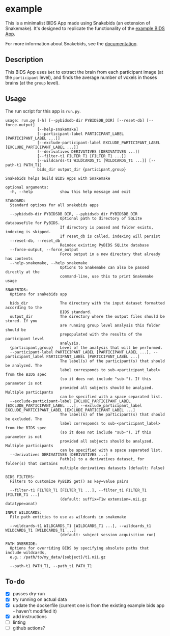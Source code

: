 # example

This is a minimalist BIDS App made using Snakebids (an extension of Snakemake). It's designed to replicate the functionality of the [example BIDS App](https://github.com/bids-apps/example).

For more information about Snakebids, see the [documentation](https://snakebids.readthedocs.io/en/main/).

## Description

This BIDS App uses `bet` to extract the brain from each participant image (at the `participant` level), and finds the average number of voxels in thoses brains (at the `group` level).

## Usage

The run script for this app is `run.py`.

```
usage: run.py [-h] [--pybidsdb-dir PYBIDSDB_DIR] [--reset-db] [--force-output]
              [--help-snakemake]
              [--participant-label PARTICIPANT_LABEL [PARTICIPANT_LABEL ...]]
              [--exclude-participant-label EXCLUDE_PARTICIPANT_LABEL [EXCLUDE_PARTICIPANT_LABEL ...]]
              [--derivatives DERIVATIVES [DERIVATIVES ...]]
              [--filter-t1 FILTER_T1 [FILTER_T1 ...]]
              [--wildcards-t1 WILDCARDS_T1 [WILDCARDS_T1 ...]] [--path-t1 PATH_T1]
              bids_dir output_dir {participant,group}

Snakebids helps build BIDS Apps with Snakemake

optional arguments:
  -h, --help            show this help message and exit

STANDARD:
  Standard options for all snakebids apps

  --pybidsdb-dir PYBIDSDB_DIR, --pybidsdb_dir PYBIDSDB_DIR
                        Optional path to directory of SQLite databasefile for PyBIDS.
                        If directory is passed and folder exists, indexing is skipped.
                        If reset_db is called, indexing will persist
  --reset-db, --reset_db
                        Reindex existing PyBIDS SQLite database
  --force-output, --force_output
                        Force output in a new directory that already has contents
  --help-snakemake, --help_snakemake
                        Options to Snakemake can also be passed directly at the
                        command-line, use this to print Snakemake usage

SNAKEBIDS:
  Options for snakebids app

  bids_dir              The directory with the input dataset formatted according to the
                        BIDS standard.
  output_dir            The directory where the output files should be stored. If you
                        are running group level analysis this folder should be
                        prepopulated with the results of the participant level
                        analysis.
  {participant,group}   Level of the analysis that will be performed.
  --participant-label PARTICIPANT_LABEL [PARTICIPANT_LABEL ...], --participant_label PARTICIPANT_LABEL [PARTICIPANT_LABEL ...]
                        The label(s) of the participant(s) that should be analyzed. The
                        label corresponds to sub-<participant_label> from the BIDS spec
                        (so it does not include "sub-"). If this parameter is not
                        provided all subjects should be analyzed. Multiple participants
                        can be specified with a space separated list.
  --exclude-participant-label EXCLUDE_PARTICIPANT_LABEL [EXCLUDE_PARTICIPANT_LABEL ...], --exclude_participant_label EXCLUDE_PARTICIPANT_LABEL [EXCLUDE_PARTICIPANT_LABEL ...]
                        The label(s) of the participant(s) that should be excluded. The
                        label corresponds to sub-<participant_label> from the BIDS spec
                        (so it does not include "sub-"). If this parameter is not
                        provided all subjects should be analyzed. Multiple participants
                        can be specified with a space separated list.
  --derivatives DERIVATIVES [DERIVATIVES ...]
                        Path(s) to a derivatives dataset, for folder(s) that contains
                        multiple derivatives datasets (default: False)

BIDS FILTERS:
  Filters to customize PyBIDS get() as key=value pairs

  --filter-t1 FILTER_T1 [FILTER_T1 ...], --filter_t1 FILTER_T1 [FILTER_T1 ...]
                        (default: suffix=T1w extension=.nii.gz datatype=anat)

INPUT WILDCARDS:
  File path entities to use as wildcards in snakemake

  --wildcards-t1 WILDCARDS_T1 [WILDCARDS_T1 ...], --wildcards_t1 WILDCARDS_T1 [WILDCARDS_T1 ...]
                        (default: subject session acquisition run)

PATH OVERRIDE:
  Options for overriding BIDS by specifying absolute paths that include wildcards,
  e.g.: /path/to/my_data/{subject}/t1.nii.gz

  --path-t1 PATH_T1, --path_t1 PATH_T1
```

## To-do

 - [x] passes dry-run
 - [x] try running on actual data
 - [x] update the dockerfile (current one is from the existing example bids app - haven't modified it)
 - [x] add instructions
 - [ ] linting
 - [ ] github actions?
